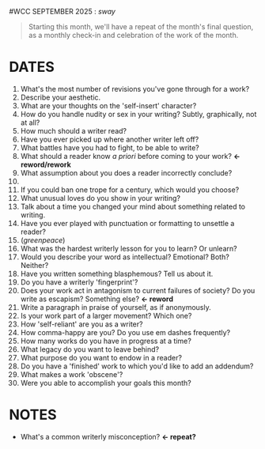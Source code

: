 #WCC SEPTEMBER 2025 : *sway*
<!-- Leaves of Grass -->

> Starting this month, we'll have a repeat of the month's final question, as a monthly check-in and celebration of the work of the month.

# DATES
1. What's the most number of revisions you've gone through for a work?
2. Describe your aesthetic.
3. What are your thoughts on the 'self-insert' character? 
4. How do you handle nudity or sex in your writing? Subtly, graphically, not at all?
5. How much should a writer read?
6. Have you ever picked up where another writer left off?
7. What battles have you had to fight, to be able to write?
8. What should a reader know *a priori* before coming to your work? **← reword/rework**
9. What assumption about you does a reader incorrectly conclude?
10. 
11. If you could ban one trope for a century, which would you choose?
12. What unusual loves do you show in your writing?
13. Talk about a time you changed your mind about something related to writing.
14. Have you ever played with punctuation or formatting to unsettle a reader?
15. (*greenpeace*)
16. What was the hardest writerly lesson for you to learn? Or unlearn?
17. Would you describe your word as intellectual? Emotional? Both? Neither?
18. Have you written something blasphemous? Tell us about it.
19. Do you have a writerly 'fingerprint'?
20. Does your work act in antagonism to current failures of society? Do you write as escapism? Something else? **← reword**
21. Write a paragraph in praise of yourself, as if anonymously.
22. Is your work part of a larger movement? Which one?
23. How 'self-reliant' are you as a writer?
24. How comma-happy are you? Do you use em dashes frequently?
25. How many works do you have in progress at a time?
26. What legacy do you want to leave behind?
27. What purpose do you want to endow in a reader?
28. Do you have a 'finished' work to which you'd like to add an addendum? 
29. What makes a work 'obscene'?
30. Were you able to accomplish your goals this month? 


# NOTES
- What's a common writerly misconception? **← repeat?**
